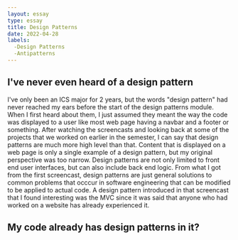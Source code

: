 ```yaml
---
layout: essay
type: essay
title: Design Patterns
date: 2022-04-28
labels:
  -Design Patterns
  -Antipatterns
---
```


<h2>I've never even heard of a design pattern</h2>
I've only been an ICS major for 2 years, but the words "design pattern" had never reached my ears before the start of the design patterns module. When I first heard about them, I just assumed they meant the way the code was displayed to a user like most web page having a navbar and a footer or something. After watching the screencasts and looking back at some of the projects that we worked on earlier in the semester, I can say that design patterns are much more high level than that. Content that is displayed on a web page is only a single example of a design pattern, but my original perspective was too narrow. Design patterns are not only limited to front end user interfaces, but can also include back end logic. From what I got from the first screencast, design patterns are just general solutions to common problems that occcur in software engineering that can be modified to be applied to actual code. A design pattern introduced in that screencast that I found interesting was the MVC since it was said that anyone who had worked on a website has already experienced it.

<h2>My code already has design patterns in it?</h2>
